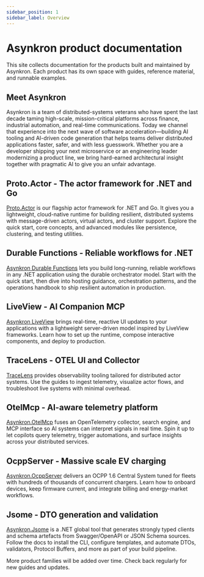 ```yaml
---
sidebar_position: 1
sidebar_label: Overview
---
```


# Asynkron product documentation

This site collects documentation for the products built and maintained by Asynkron. Each product has its own space with guides, reference material, and runnable examples.

## Meet Asynkron

Asynkron is a team of distributed-systems veterans who have spent the last decade taming high-scale, mission-critical platforms across finance, industrial automation, and real-time communications. Today we channel that experience into the next wave of software acceleration—building AI tooling and AI-driven code generation that helps teams deliver distributed applications faster, safer, and with less guesswork. Whether you are a developer shipping your next microservice or an engineering leader modernizing a product line, we bring hard-earned architectural insight together with pragmatic AI to give you an unfair advantage.

## Proto.Actor - The actor framework for .NET and Go

[Proto.Actor](./ProtoActor/overview.md) is our flagship actor framework for .NET and Go. It gives you a lightweight, cloud-native runtime for building resilient, distributed systems with message-driven actors, virtual actors, and cluster support. Explore the quick start, core concepts, and advanced modules like persistence, clustering, and testing utilities.

## Durable Functions - Reliable workflows for .NET

[Asynkron Durable Functions](./DurableFunctions/overview.md) lets you build long-running, reliable workflows in any .NET application using the durable orchestrator model. Start with the quick start, then dive into hosting guidance, orchestration patterns, and the operations handbook to ship resilient automation in production.

## LiveView - AI Companion MCP

[Asynkron LiveView](./LiveView/overview.md) brings real-time, reactive UI updates to your applications with a lightweight server-driven model inspired by LiveView frameworks. Learn how to set up the runtime, compose interactive components, and deploy to production.

## TraceLens - OTEL UI and Collector

[TraceLens](./TraceLens/overview.md) provides observability tooling tailored for distributed actor systems. Use the guides to ingest telemetry, visualize actor flows, and troubleshoot live systems with minimal overhead.

## OtelMcp - AI-aware telemetry platform

[Asynkron.OtelMcp](./OtelMcp/index.md) fuses an OpenTelemetry collector, search engine, and MCP interface so AI systems can interpret signals in real time. Spin it up to let copilots query telemetry, trigger automations, and surface insights across your distributed services.

## OcppServer - Massive scale EV charging

[Asynkron.OcppServer](./OcppServer/index.md) delivers an OCPP 1.6 Central System tuned for fleets with hundreds of thousands of concurrent chargers. Learn how to onboard devices, keep firmware current, and integrate billing and energy-market workflows.

## Jsome - DTO generation and validation

[Asynkron.Jsome](./Jsome/index.md) is a .NET global tool that generates strongly typed clients and schema artefacts from Swagger/OpenAPI or JSON Schema sources. Follow the docs to install the CLI, configure templates, and automate DTOs, validators, Protocol Buffers, and more as part of your build pipeline.

More product families will be added over time. Check back regularly for new guides and updates.
